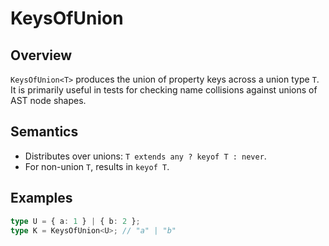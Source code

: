# KeysOfUnion

## Overview

`KeysOfUnion<T>` produces the union of property keys across a union type `T`. It
is primarily useful in tests for checking name collisions against unions of AST
node shapes.

## Semantics

- Distributes over unions: `T extends any ? keyof T : never`.
- For non-union `T`, results in `keyof T`.

## Examples

```ts
type U = { a: 1 } | { b: 2 };
type K = KeysOfUnion<U>; // "a" | "b"
```

